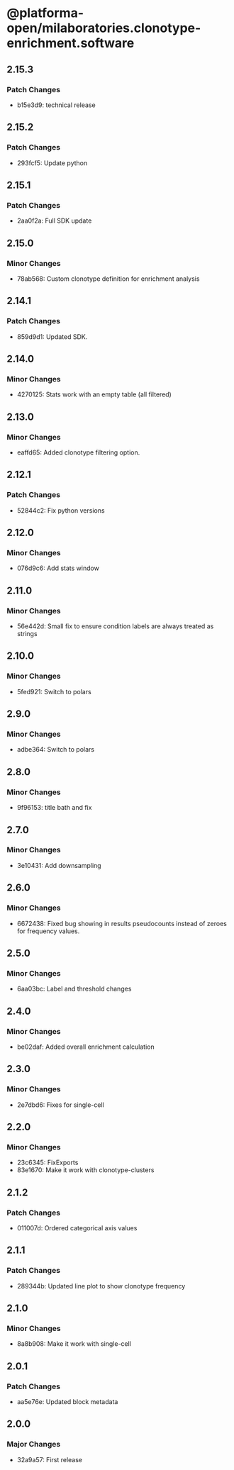 # @platforma-open/milaboratories.clonotype-enrichment.software

## 2.15.3

### Patch Changes

- b15e3d9: technical release

## 2.15.2

### Patch Changes

- 293fcf5: Update python

## 2.15.1

### Patch Changes

- 2aa0f2a: Full SDK update

## 2.15.0

### Minor Changes

- 78ab568: Custom clonotype definition for enrichment analysis

## 2.14.1

### Patch Changes

- 859d9d1: Updated SDK.

## 2.14.0

### Minor Changes

- 4270125: Stats work with an empty table (all filtered)

## 2.13.0

### Minor Changes

- eaffd65: Added clonotype filtering option.

## 2.12.1

### Patch Changes

- 52844c2: Fix python versions

## 2.12.0

### Minor Changes

- 076d9c6: Add stats window

## 2.11.0

### Minor Changes

- 56e442d: Small fix to ensure condition labels are always treated as strings

## 2.10.0

### Minor Changes

- 5fed921: Switch to polars

## 2.9.0

### Minor Changes

- adbe364: Switch to polars

## 2.8.0

### Minor Changes

- 9f96153: title bath and fix

## 2.7.0

### Minor Changes

- 3e10431: Add downsampling

## 2.6.0

### Minor Changes

- 6672438: Fixed bug showing in results pseudocounts instead of zeroes for frequency values.

## 2.5.0

### Minor Changes

- 6aa03bc: Label and threshold changes

## 2.4.0

### Minor Changes

- be02daf: Added overall enrichment calculation

## 2.3.0

### Minor Changes

- 2e7dbd6: Fixes for single-cell

## 2.2.0

### Minor Changes

- 23c6345: FixExports
- 83e1670: Make it work with clonotype-clusters

## 2.1.2

### Patch Changes

- 011007d: Ordered categorical axis values

## 2.1.1

### Patch Changes

- 289344b: Updated line plot to show clonotype frequency

## 2.1.0

### Minor Changes

- 8a8b908: Make it work with single-cell

## 2.0.1

### Patch Changes

- aa5e76e: Updated block metadata

## 2.0.0

### Major Changes

- 32a9a57: First release
